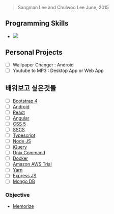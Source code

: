 > Sangman Lee and Chulwoo Lee June, 2015
## Programming Skills
- ![](https://angular.io/assets/images/favicons/favicon-32x32.png)


## Personal Projects
- [ ] Wallpaper Changer : Android
- [ ] Youtube to MP3 : Desktop App or Web App

## 배워보고 싶은것들
- [ ] [Bootstrap 4]() 
- [ ] [Android]()
- [ ] [React]()
- [ ] [Angular]()
- [ ] [CSS 5]()
- [ ] [SSCS]()
- [ ] [Typescript]()
- [ ] [Node JS]()
- [ ] [jQuery]()
- [ ] [Unix Command]()
- [ ] [Docker]()
- [ ] [Amazon AWS Trial]()
- [ ] [Yarn]()
- [ ] [Express JS](https://expressjs.com/)
- [ ] [Mongo DB](https://www.mongodb.com/)

### Objective
- [Memorize](https://www.geeksforgeeks.org/must-do-coding-questions-for-companies-like-amazon-microsoft-adobe/)
